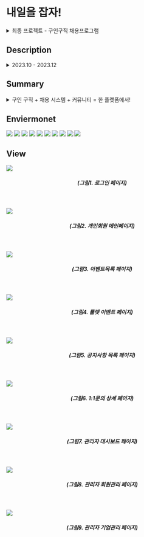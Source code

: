 <div>
<h1>내일을 잡자!</h1>

<details>
<summary>
  최종 프로젝트 - 구인구직 채용프로그램
</summary>
   <br>  
</details>

<h2>Description</h2>
<details>
<summary>
  2023.10 - 2023.12
</summary>
</details>

<h2>Summary</h2>
<details>
<summary>
  구인 구직 + 채용 시스템 + 커뮤니티 = 한 플랫폼에서!
</summary>
</details>

<h2>Enviermonet</h2>
<img src="https://camo.githubusercontent.com/1a2432fe733ac4772ad5036bd3f66738d9a9c4471bba0617c8ea93c34d54102a/68747470733a2f2f696d672e736869656c64732e696f2f62616467652f48544d4c352d4533344632363f7374796c653d666c61742d737175617265266c6f676f3d48544d4c35266c6f676f436f6c6f723d7768697465" data-canonical-src="https://img.shields.io/badge/HTML5-E34F26?style=flat-square&amp;logo=HTML5&amp;logoColor=white" style="max-width: 100%;">
<img src="https://camo.githubusercontent.com/1750f1958aa8304d7a5b322ce6ca101b81b118ae3f0293fc49287223c302d012/68747470733a2f2f696d672e736869656c64732e696f2f62616467652f4353532d3135373242363f7374796c653d666c61742d737175617265266c6f676f3d43535333266c6f676f436f6c6f723d7768697465" data-canonical-src="https://img.shields.io/badge/CSS-1572B6?style=flat-square&amp;logo=CSS3&amp;logoColor=white" style="max-width: 100%;">
<img src="https://camo.githubusercontent.com/69b5fe4dd2513e4dc836358c39e672dd127ecaa4d3d678df9d7a00b2ee38a38a/68747470733a2f2f696d672e736869656c64732e696f2f62616467652f45636c69707365204944452d3243323235353f7374796c653d666c61742d737175617265266c6f676f3d45636c6970736520494445266c6f676f436f6c6f723d7768697465" data-canonical-src="https://img.shields.io/badge/Eclipse IDE-2C2255?style=flat-square&amp;logo=Eclipse IDE&amp;logoColor=white" style="max-width: 100%;">
<img src="https://camo.githubusercontent.com/318695bb8bb3f74e026bb85d3b3a94aaf489017986ea5384d10a789617ec00ed/68747470733a2f2f696d672e736869656c64732e696f2f62616467652f4a6176615363726970742d4637444631453f7374796c653d666c61742d737175617265266c6f676f3d4a617661536372697074266c6f676f436f6c6f723d7768697465" data-canonical-src="https://img.shields.io/badge/JavaScript-F7DF1E?style=flat-square&amp;logo=JavaScript&amp;logoColor=white" style="max-width: 100%;">
<img src="https://camo.githubusercontent.com/e5e1b0f6385294f384736687f3e6083f5579cf8e583460fe3c303ce8b5b1e3c0/68747470733a2f2f696d672e736869656c64732e696f2f62616467652f537072696e672d3644423333463f7374796c653d666c61742d737175617265266c6f676f3d537072696e67266c6f676f436f6c6f723d7768697465" data-canonical-src="https://img.shields.io/badge/Spring-6DB33F?style=flat-square&amp;logo=Spring&amp;logoColor=white" style="max-width: 100%;">
<img src="https://camo.githubusercontent.com/7f3358200e42dce9c4dbd917ebc2432e3b46270ad05ea30933a750d60131aeca/68747470733a2f2f696d672e736869656c64732e696f2f62616467652f4f7261636c652d4638303030303f7374796c653d666c61742d737175617265266c6f676f3d4f7261636c65266c6f676f436f6c6f723d7768697465" data-canonical-src="https://img.shields.io/badge/Oracle-F80000?style=flat-square&amp;logo=Oracle&amp;logoColor=white" style="max-width: 100%;">
<img src="https://camo.githubusercontent.com/a6b3961effed703bfcf36b46c4109a4e09d28d16eb37329bedab9cec0c5ac653/68747470733a2f2f696d672e736869656c64732e696f2f62616467652f5265646d696e652d4233323032343f7374796c653d666c61742d737175617265266c6f676f3d5265646d696e65266c6f676f436f6c6f723d7768697465" data-canonical-src="https://img.shields.io/badge/Redmine-B32024?style=flat-square&amp;logo=Redmine&amp;logoColor=white" style="max-width: 100%;">
<img src="https://camo.githubusercontent.com/4545128eb6af226c125d2781196001a5cc1d5b088ccc92a8cecf3392845d6ccb/68747470733a2f2f696d672e736869656c64732e696f2f62616467652f41706163686520546f6d6361742d4638444337353f7374796c653d666c61742d737175617265266c6f676f3d41706163686520546f6d636174266c6f676f436f6c6f723d626c61636b" data-canonical-src="https://img.shields.io/badge/Apache Tomcat-F8DC75?style=flat-square&amp;logo=Apache Tomcat&amp;logoColor=black" style="max-width: 100%;">
<img src="https://camo.githubusercontent.com/66fb884145676ea1ee8ebe7ec5df28f44672aca87640ed28fd9609eb42db2ba0/68747470733a2f2f696d672e736869656c64732e696f2f62616467652f426f6f7473747261702d3739353242333f7374796c653d666c61742d737175617265266c6f676f3d426f6f747374726170266c6f676f436f6c6f723d7768697465" data-canonical-src="https://img.shields.io/badge/Bootstrap-7952B3?style=flat-square&amp;logo=Bootstrap&amp;logoColor=white" style="max-width: 100%;">
<img src="https://camo.githubusercontent.com/502eb98eb0093c35413055d9235e5b4eae211345ca88d6377eeab4e0127b2569/68747470733a2f2f696d672e736869656c64732e696f2f62616467652f6a51756572792d3037363941443f7374796c653d666c61742d737175617265266c6f676f3d6a5175657279266c6f676f436f6c6f723d7768697465" data-canonical-src="https://img.shields.io/badge/jQuery-0769AD?style=flat-square&amp;logo=jQuery&amp;logoColor=white" style="max-width: 100%;">

<h2>View</h2>
<img src="https://github.com/skimy11/FinalProject/assets/123926729/8ddb80d7-61ed-45bf-a019-0cc75f719fdd">
<h5 align=center>(그림1. 로그인 페이지)</h5>
<br>
<br>
<img src="https://github.com/skimy11/FinalProject/assets/123926729/64dd11ce-14db-4302-a74b-bdcef48bf351">
<h5 align=center>(그림2. 개인회원 메인페이지)</h5>
<br>
<br>
<img src="https://github.com/skimy11/FinalProject/assets/123926729/cfc36af9-d06a-434e-9627-4c1d7614e07c">
<h5 align=center>(그림3. 이벤트목록 페이지)</h5>
<br>
<br>
<img src="https://github.com/skimy11/FinalProject/assets/123926729/b379b6a0-1cd5-42d0-b1d1-b850144968bf">
<h5 align=center>(그림4. 룰렛 이벤트 페이지)</h5>
<br>
<br>
<img src="https://github.com/skimy11/FinalProject/assets/123926729/6cd1edd9-90ba-4250-b23c-9c1cdac6f4b3">
<h5 align=center>(그림5. 공지사항 목록 페이지)</h5>
<br>
<br>
<img src="https://github.com/skimy11/FinalProject/assets/123926729/4bddaf0a-500c-46a9-8963-bac8cc78fb15">
<h5 align=center>(그림6. 1:1문의 상세 페이지)</h5>
<br>
<br>
<img src="https://github.com/skimy11/FinalProject/assets/123926729/21d9b4fb-854f-49cb-80e9-455206d3f762">
<h5 align=center>(그림7. 관리자 대시보드 페이지)</h5>
<br>
<br>
<img src="https://github.com/skimy11/FinalProject/assets/123926729/e5f3609f-617f-4f36-815f-11670e73c321">
<h5 align=center>(그림8. 관리자 회원관리 페이지)</h5>
<br>
<br>
<img src="https://github.com/skimy11/FinalProject/assets/123926729/fa8d1a85-03ca-479f-8590-aa76d2e48fa1">
<h5 align=center>(그림9. 관리자 기업관리 페이지)</h5>
<br>
<br>











</div>

